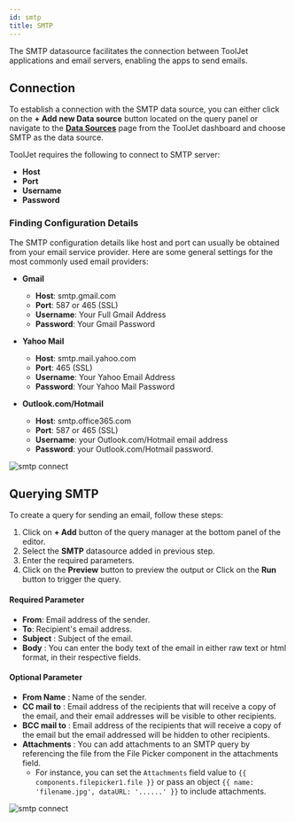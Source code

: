 ```yaml
---
id: smtp
title: SMTP
---
```


The SMTP datasource facilitates the connection between ToolJet applications and email servers, enabling the apps to send emails.

<div style={{paddingTop:'24px'}}>

## Connection

To establish a connection with the SMTP data source, you can either click on the **+ Add new Data source** button located on the query panel or navigate to the **[Data Sources](./overview/)** page from the ToolJet dashboard and choose SMTP as the data source.

ToolJet requires the following to connect to SMTP server:

- **Host** 
- **Port** 
- **Username**
- **Password**

### Finding Configuration Details

The SMTP configuration details like host and port can usually be obtained from your email service provider. Here are some general settings for the most commonly used email providers:

- **Gmail**
    - **Host**: smtp.gmail.com
    - **Port**: 587 or 465 (SSL)
    - **Username**: Your Full Gmail Address
    - **Password**: Your Gmail Password

- **Yahoo Mail**
    - **Host**: smtp.mail.yahoo.com
    - **Port**: 465 (SSL)
    - **Username**: Your Yahoo Email Address
    - **Password**: Your Yahoo Mail Password

- **Outlook.com/Hotmail**
    - **Host**: smtp.office365.com
    - **Port**: 587 or 465 (SSL)
    - **Username**: your Outlook.com/Hotmail email address
    - **Password**: your Outlook.com/Hotmail password.


<img className="screenshot-full" src="/img/datasource-reference/smtp/connect-v2.png" alt="smtp connect" />

</div>

<div style={{paddingTop:'24px'}}>

## Querying SMTP

To create a query for sending an email, follow these steps:

1. Click on **+ Add** button of the query manager at the bottom panel of the editor.
2. Select the **SMTP** datasource added in previous step.
3. Enter the required parameters.
4. Click on the **Preview** button to preview the output or Click on the **Run** button to trigger the query.

#### Required Parameter
 - **From**: Email address of the sender.
 - **To**: Recipient's email address.
 - **Subject** : Subject of the email.
 - **Body** : You can enter the body text of the email in either raw text or html format, in their respective fields.
 
#### Optional Parameter
 - **From Name** : Name of the sender.
 - **CC mail to** : Email address of the recipients that will receive a copy of the email, and their email addresses will be visible to other recipients.
 - **BCC mail to** : Email address of the recipients that will receive a copy of the email but the email addressed will be hidden to other recipients.
 - **Attachments** : You can add attachments to an SMTP query by referencing the file from the File Picker component in the attachments field.
    - For instance, you can set the `Attachments` field value to `{{ components.filepicker1.file }}` or pass an object `{{ name: 'filename.jpg', dataURL: '......' }}` to include attachments.

<img className="screenshot-full" src="/img/datasource-reference/smtp/querysmtp-v2.png" alt="smtp connect" />

</div>
